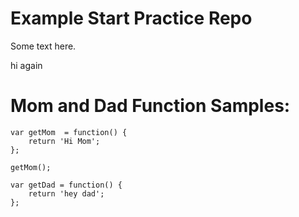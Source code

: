 # Example Start Practice Repo

Some text here.

hi again


# Mom and Dad Function Samples:
```
var getMom  = function() {
	return 'Hi Mom';
};

getMom();

var getDad = function() {
	return 'hey dad';
};
```
